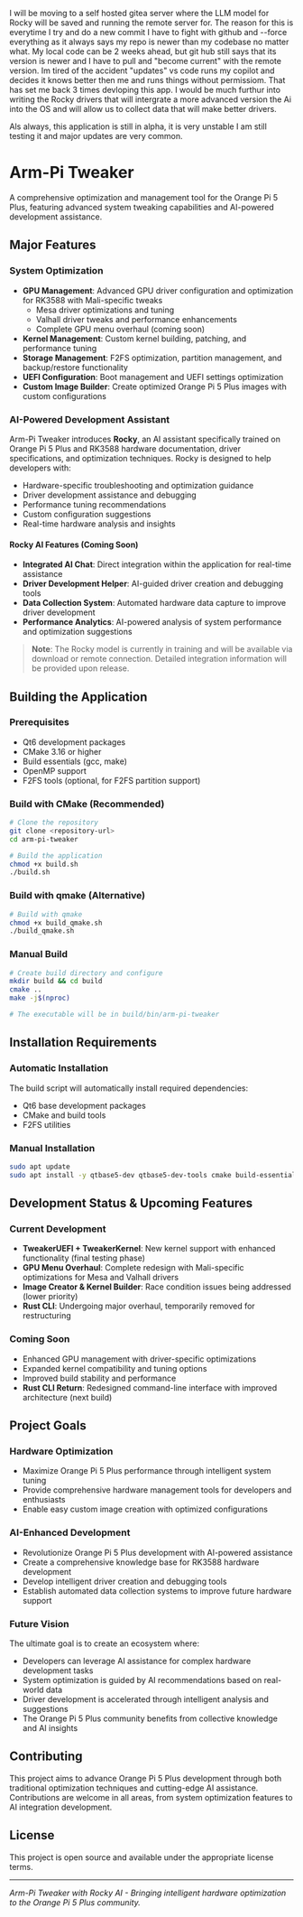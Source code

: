 I will be moving to a self hosted gitea server where the LLM model for Rocky will be saved and running the remote server for. The reason for this is everytime I try and do a new commit I have to fight with github and --force everything as it always says my repo is newer than my codebase no matter what. My local code can be 2 weeks ahead, but git hub still says that its version is newer and I have to pull and "become current" with the remote version. Im tired of the accident "updates" vs code runs my copilot and decides it knows better then me and runs things without permissiom. That has set me back 3 times devloping this app. I would be much furthur into writing the Rocky drivers that will intergrate a more advanced version the Ai into the OS and will allow us to collect data that will make better drivers.  

Als always, this application is still in alpha, it is very unstable I am still testing it and major updates are very common.

# Arm-Pi Tweaker

A comprehensive optimization and management tool for the Orange Pi 5 Plus, featuring advanced system tweaking capabilities and AI-powered development assistance.

## Major Features

### System Optimization
- **GPU Management**: Advanced GPU driver configuration and optimization for RK3588 with Mali-specific tweaks
  - Mesa driver optimizations and tuning
  - Valhall driver tweaks and performance enhancements
  - Complete GPU menu overhaul (coming soon)
- **Kernel Management**: Custom kernel building, patching, and performance tuning
- **Storage Management**: F2FS optimization, partition management, and backup/restore functionality
- **UEFI Configuration**: Boot management and UEFI settings optimization
- **Custom Image Builder**: Create optimized Orange Pi 5 Plus images with custom configurations

### AI-Powered Development Assistant
Arm-Pi Tweaker introduces **Rocky**, an AI assistant specifically trained on Orange Pi 5 Plus and RK3588 hardware documentation, driver specifications, and optimization techniques. Rocky is designed to help developers with:

- Hardware-specific troubleshooting and optimization guidance
- Driver development assistance and debugging
- Performance tuning recommendations
- Custom configuration suggestions
- Real-time hardware analysis and insights

#### Rocky AI Features (Coming Soon)
- **Integrated AI Chat**: Direct integration within the application for real-time assistance
- **Driver Development Helper**: AI-guided driver creation and debugging tools
- **Data Collection System**: Automated hardware data capture to improve driver development
- **Performance Analytics**: AI-powered analysis of system performance and optimization suggestions

> **Note**: The Rocky model is currently in training and will be available via download or remote connection. Detailed integration information will be provided upon release.

## Building the Application

### Prerequisites
- Qt6 development packages
- CMake 3.16 or higher
- Build essentials (gcc, make)
- OpenMP support
- F2FS tools (optional, for F2FS partition support)

### Build with CMake (Recommended)
```bash
# Clone the repository
git clone <repository-url>
cd arm-pi-tweaker

# Build the application
chmod +x build.sh
./build.sh
```

### Build with qmake (Alternative)
```bash
# Build with qmake
chmod +x build_qmake.sh
./build_qmake.sh
```

### Manual Build
```bash
# Create build directory and configure
mkdir build && cd build
cmake ..
make -j$(nproc)

# The executable will be in build/bin/arm-pi-tweaker
```

## Installation Requirements

### Automatic Installation
The build script will automatically install required dependencies:
- Qt6 base development packages
- CMake and build tools
- F2FS utilities

### Manual Installation
```bash
sudo apt update
sudo apt install -y qtbase5-dev qtbase5-dev-tools cmake build-essential f2fs-tools
```

## Development Status & Upcoming Features

### Current Development
- **TweakerUEFI + TweakerKernel**: New kernel support with enhanced functionality (final testing phase)
- **GPU Menu Overhaul**: Complete redesign with Mali-specific optimizations for Mesa and Valhall drivers
- **Image Creator & Kernel Builder**: Race condition issues being addressed (lower priority)
- **Rust CLI**: Undergoing major overhaul, temporarily removed for restructuring

### Coming Soon
- Enhanced GPU management with driver-specific optimizations
- Expanded kernel compatibility and tuning options
- Improved build stability and performance
- **Rust CLI Return**: Redesigned command-line interface with improved architecture (next build)

## Project Goals

### Hardware Optimization
- Maximize Orange Pi 5 Plus performance through intelligent system tuning
- Provide comprehensive hardware management tools for developers and enthusiasts
- Enable easy custom image creation with optimized configurations

### AI-Enhanced Development
- Revolutionize Orange Pi 5 Plus development with AI-powered assistance
- Create a comprehensive knowledge base for RK3588 hardware development
- Develop intelligent driver creation and debugging tools
- Establish automated data collection systems to improve future hardware support

### Future Vision
The ultimate goal is to create an ecosystem where:
- Developers can leverage AI assistance for complex hardware development tasks
- System optimization is guided by AI recommendations based on real-world data
- Driver development is accelerated through intelligent analysis and suggestions
- The Orange Pi 5 Plus community benefits from collective knowledge and AI insights

## Contributing

This project aims to advance Orange Pi 5 Plus development through both traditional optimization techniques and cutting-edge AI assistance. Contributions are welcome in all areas, from system optimization features to AI integration development.

## License

This project is open source and available under the appropriate license terms.

---

*Arm-Pi Tweaker with Rocky AI - Bringing intelligent hardware optimization to the Orange Pi 5 Plus community.*
